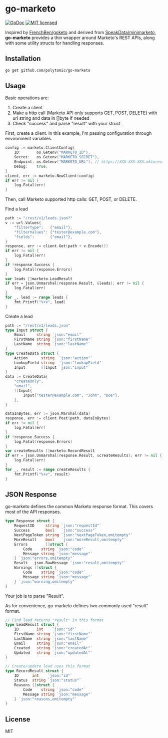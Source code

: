 # go-marketo

[![GoDoc](https://godoc.org/github.com/polytomic/go-marketo?status.svg)](https://godoc.org/github.com/polytomic/go-marketo)
[![MIT licensed](https://img.shields.io/badge/license-MIT-blue.svg)](https://raw.githubusercontent.com/polytomic/go-marketo/master/LICENSE)

Inspired by [FrenchBen/goketo](https://github.com/FrenchBen/goketo)
and derived from
[SpeakData/minimarketo](https://github.com/SpeakData/goketo),
**go-marketo** provides a thin wrapper around Marketo's REST APIs,
along with some utility structs for handling responses.


## Installation

```bash
go get github.com/polytomic/go-marketo
```

## Usage

Basic operations are:
1. Create a client
2. Make a http call (Marketo API only supports GET, POST, DELETE) with url string and data in []byte if needed
3. Check "success" and parse "result" with your struct

First, create a client.
In this example, I'm passing configuration through environment variables.
```go
config := marketo.ClientConfig{
    ID:       os.Getenv("MARKETO_ID"),
    Secret:   os.Getenv("MARKETO_SECRET"),
    Endpoint: os.Getenv("MARKETO_URL"), // https://XXX-XXX-XXX.mktorest.com
    Debug:    true,
}
client, err := marketo.NewClient(config)
if err != nil {
    log.Fatal(err)
}
```

Then, call Marketo supported http calls: GET, POST, or DELETE.

Find a lead
```go
path := "/rest/v1/leads.json?"
v := url.Values{
    "filterType":   {"email"},
    "filterValues": {"tester@example.com"},
    "fields":       {"email"},
}
response, err := client.Get(path + v.Encode())
if err != nil {
    log.Fatal(err)
}
if !response.Success {
    log.Fatal(response.Errors)
}
var leads []marketo.LeadResult
if err = json.Unmarshal(response.Result, &leads); err != nil {
    log.Fatal(err)
}
for _, lead := range leads {
    fmt.Printf("%+v", lead)
}
```

Create a lead
```go
path := "/rest/v1/leads.json"
type Input struct {
    Email     string `json:"email"`
    FirstName string `json:"firstName"`
    LastName  string `json:"lastName"`
}
type CreateData struct {
    Action      string  `json:"action"`
    LookupField string  `json:"lookupField"`
    Input       []Input `json:"input"`
}
data := CreateData{
    "createOnly",
    "email",
    []Input{
        Input{"tester@example.com", "John", "Doe"},
    },
}

dataInBytes, err := json.Marshal(data)
response, err := client.Post(path, dataInBytes)
if err != nil {
    log.Fatal(err)
}
if !response.Success {
    log.Fatal(response.Errors)
}
var createResults []marketo.RecordResult
if err = json.Unmarshal(response.Result, &createResults); err != nil {
    log.Fatal(err)
}
for _, result := range createResults {
    fmt.Printf("%+v", result)
}
```

## JSON Response

go-marketo defines the common Marketo response format.
This covers most of the API responses.

```go
type Response struct {
	RequestID     string `json:"requestId"`
	Success       bool   `json:"success"`
	NextPageToken string `json:"nextPageToken,omitempty"`
	MoreResult    bool   `json:"moreResult,omitempty"`
	Errors        []struct {
		Code    string `json:"code"`
		Message string `json:"message"`
	} `json:"errors,omitempty"`
	Result   json.RawMessage `json:"result,omitempty"`
	Warnings []struct {
		Code    string `json:"code"`
		Message string `json:"message"`
	} `json:"warning,omitempty"`
}
```

Your job is to parse "Result".

As for convenience, go-marketo defines two commonly used "result" format.

```go
// Find lead returns "result" in this format
type LeadResult struct {
	ID        int    `json:"id"`
	FirstName string `json:"firstName"`
	LastName  string `json:"lastName"`
	Email     string `json:"email"`
	Created   string `json:"createdAt"`
	Updated   string `json:"updatedAt"`
}

// Create/update lead uses this format
type RecordResult struct {
	ID      int    `json:"id"`
	Status  string `json:"status"`
	Reasons []struct {
		Code    string `json:"code"`
		Message string `json:"message"`
	} `json:"reasons,omitempty"`
}
```

## License

MIT

